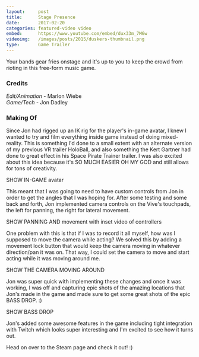 ```yaml
---
layout:     post
title:      Stage Presence
date:       2017-02-20
categories: featured-video video
embed:      https://www.youtube.com/embed/dux33m_7M6w
videoimg:   /images/posts/2015/duskers-thumbnail.png
type:       Game Trailer
---
```


Your bands gear fries onstage and it's up to you to keep the crowd from rioting in this free-form music game.

### Credits  

_Edit/Animation_ - Marlon Wiebe  
_Game/Tech_ - Jon Dadley  

### Making Of  

Since Jon had rigged up an IK rig for the player's in-game avatar, I knew I wanted to try and film everything inside game instead of doing mixed-reality.  This is something I'd done to a small extent with an alternate version of my previous VR trailer HoloBall, and also something the Kert Gartner had done to great effect in his Space Pirate Trainer trailer.  I was also excited about this idea because it's SO MUCH EASIER OH MY GOD and still allows for tons of creativity.

SHOW IN-GAME avatar

This meant that I was going to need to have custom controls from Jon in order to get the angles that I was hoping for.  After some testing and some back and forth, Jon implemented camera controls on the Vive's touchpads, the left for panning, the right for lateral movement.

SHOW PANNING AND movement with inset video of controllers

One problem with this is that if I was to record it all myself, how was I supposed to move the camera while acting?  We solved this by adding a movement lock button that would keep the camera moving in whatever direction/pan it was on.  That way, I could set the camera to move and start acting while it was moving around me.

SHOW THE CAMERA MOVING AROUND

Jon was super quick with implementing these changes and once it was working, I was off and capturing epic shots of the amazing locations that Jon's made in the game and made sure to get some great shots of the epic BASS DROP. :)

SHOW BASS DROP

Jon's added some awesome features in the game including tight integration with Twitch which looks super interesting and I'm excited to see how it turns out.

Head on over to the Steam page and check it out! :)
